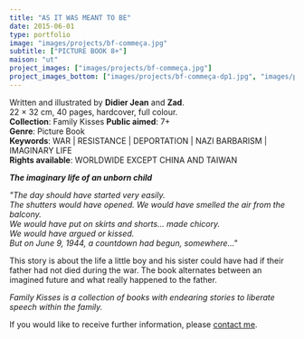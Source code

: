 ```yaml
---
title: "AS IT WAS MEANT TO BE"
date: 2015-06-01
type: portfolio
image: "images/projects/bf-commeça.jpg"
subtitle: ["PICTURE BOOK 8+"]
maison: "ut"
project_images: ["images/projects/bf-commeça.jpg"]
project_images_bottom: ["images/projects/bf-commeça-dp1.jpg", "images/projects/bf-commeça-dp2.jpg", "images/projects/bf-commeça-dp3.jpg"]
---
```


Written and illustrated by **Didier Jean** and **Zad**.        
22 × 32 cm, 40 pages, hardcover, full colour.  
**Collection**: Family Kisses 
**Public aimed**: 7+   
**Genre**: Picture Book      
**Keywords**: WAR | RESISTANCE | DEPORTATION | NAZI BARBARISM | IMAGINARY LIFE             
**Rights available**: WORLDWIDE EXCEPT CHINA AND TAIWAN       


***The imaginary life of an unborn child***


*"The day should have started very easily.*   
*The shutters would have opened. We would have smelled the air from the balcony.*   
*We would have put on skirts and shorts... made chicory.*    
*We would have argued or kissed.*    
*But on June 9, 1944, a countdown had begun, somewhere..."*   

This story is about the life a little boy and his sister could have had if their father had
not died during the war. The book alternates between an imagined future and what really
happened to the father.       
        



*Family Kisses is a collection of books with endearing stories to liberate speech within the family.*





If you would like to receive further information, please [contact me](mailto:melanie.guillaumin.edition@gmail.com).


